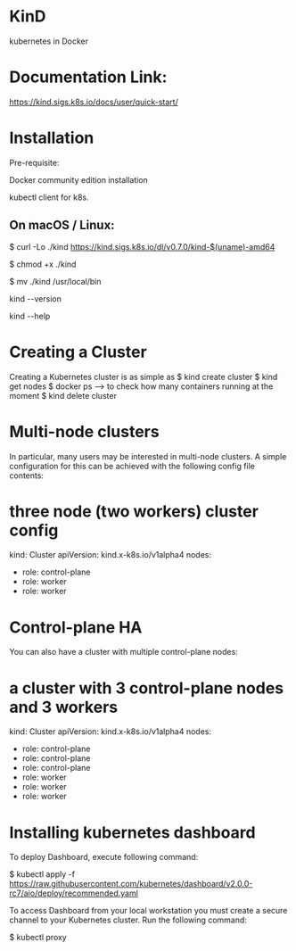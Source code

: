 # KinD
kubernetes in Docker

# Documentation Link:
https://kind.sigs.k8s.io/docs/user/quick-start/

# Installation

Pre-requisite:

Docker community edition installation

kubectl client for k8s.

## On macOS / Linux:

$ curl -Lo ./kind https://kind.sigs.k8s.io/dl/v0.7.0/kind-$(uname)-amd64

$ chmod +x ./kind
  
$ mv ./kind /usr/local/bin

kind --version

kind --help

# Creating a Cluster
  Creating a Kubernetes cluster is as simple as 
 $ kind create cluster
 $ kind get nodes
 $ docker ps --> to check how many containers running at the moment
 $ kind delete cluster
 
# Multi-node clusters 

In particular, many users may be interested in multi-node clusters. A simple configuration for this can be achieved with the following config file contents:

# three node (two workers) cluster config
kind: Cluster
apiVersion: kind.x-k8s.io/v1alpha4
nodes:
- role: control-plane
- role: worker
- role: worker

# Control-plane HA

You can also have a cluster with multiple control-plane nodes:

# a cluster with 3 control-plane nodes and 3 workers
kind: Cluster
apiVersion: kind.x-k8s.io/v1alpha4
nodes:
- role: control-plane
- role: control-plane
- role: control-plane
- role: worker
- role: worker
- role: worker
 
# Installing kubernetes dashboard

To deploy Dashboard, execute following command:

  $ kubectl apply -f https://raw.githubusercontent.com/kubernetes/dashboard/v2.0.0-rc7/aio/deploy/recommended.yaml
 
To access Dashboard from your local workstation you must create a secure channel to your Kubernetes cluster. Run the following command:

  $ kubectl proxy
